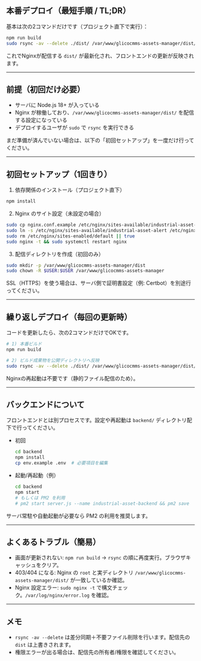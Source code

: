 ## 本番デプロイ（最短手順 / TL;DR）

基本は次の2コマンドだけです（プロジェクト直下で実行）：

```bash
npm run build
sudo rsync -av --delete ./dist/ /var/www/glicocmms-assets-manager/dist/
```

これでNginxが配信する `dist/` が最新化され、フロントエンドの更新が反映されます。

---

## 前提（初回だけ必要）

- サーバに Node.js 18+ が入っている
- Nginx が稼働しており、`/var/www/glicocmms-assets-manager/dist/` を配信する設定になっている
- デプロイするユーザが `sudo` で `rsync` を実行できる

まだ準備が済んでいない場合は、以下の「初回セットアップ」を一度だけ行ってください。

---

## 初回セットアップ（1回きり）

1) 依存関係のインストール（プロジェクト直下）
```bash
npm install
```

2) Nginx のサイト設定（未設定の場合）
```bash
sudo cp nginx.conf.example /etc/nginx/sites-available/industrial-asset-alert
sudo ln -s /etc/nginx/sites-available/industrial-asset-alert /etc/nginx/sites-enabled/
sudo rm /etc/nginx/sites-enabled/default || true
sudo nginx -t && sudo systemctl restart nginx
```

3) 配信ディレクトリを作成（初回のみ）
```bash
sudo mkdir -p /var/www/glicocmms-assets-manager/dist
sudo chown -R $USER:$USER /var/www/glicocmms-assets-manager
```

SSL（HTTPS）を使う場合は、サーバ側で証明書設定（例: Certbot）を別途行ってください。

---

## 繰り返しデプロイ（毎回の更新時）

コードを更新したら、次の2コマンドだけでOKです。

```bash
# 1) 本番ビルド
npm run build

# 2) ビルド成果物を公開ディレクトリへ反映
sudo rsync -av --delete ./dist/ /var/www/glicocmms-assets-manager/dist/
```

Nginxの再起動は不要です（静的ファイル配信のため）。

---

## バックエンドについて

フロントエンドとは別プロセスです。設定や再起動は `backend/` ディレクトリ配下で行ってください。

- 初回
  ```bash
  cd backend
  npm install
  cp env.example .env  # 必要項目を編集
  ```

- 起動/再起動（例）
  ```bash
  cd backend
  npm start
  # もしくは PM2 を利用
  # pm2 start server.js --name industrial-asset-backend && pm2 save
  ```

サーバ常駐や自動起動が必要なら PM2 の利用を推奨します。

---

## よくあるトラブル（簡易）

- 画面が更新されない: `npm run build` → `rsync` の順に再度実行。ブラウザキャッシュをクリア。
- 403/404 になる: Nginx の `root` と実ディレクトリ `/var/www/glicocmms-assets-manager/dist/` が一致しているか確認。
- Nginx 設定エラー: `sudo nginx -t` で構文チェック。`/var/log/nginx/error.log` を確認。

---

## メモ

- `rsync -av --delete` は差分同期＋不要ファイル削除を行います。配信先の `dist` は上書きされます。
- 権限エラーが出る場合は、配信先の所有者/権限を確認してください。
